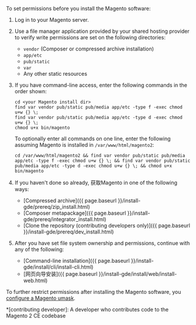 To set permissions before you install the Magento software:

1.	Log in to your Magento server.
2.	Use a file manager application provided by your shared hosting provider to verify write permissions are set on the following directories:

	*	`vendor` (Composer or compressed archive installation)
	*	`app/etc`
	*	`pub/static`
	*	`var`
	*	Any other static resources

2.	If you have command-line access, enter the following commands in the order shown:

		cd <your Magento install dir>
		find var vendor pub/static pub/media app/etc -type f -exec chmod u+w {} \;
		find var vendor pub/static pub/media app/etc -type d -exec chmod u+w {} \;
		chmod u+x bin/magento

	To optionally enter all commands on one line, enter the following assuming Magento is installed in `/var/www/html/magento2`:

		cd /var/www/html/magento2 && find var vendor pub/static pub/media app/etc -type f -exec chmod u+w {} \; && find var vendor pub/static pub/media app/etc -type d -exec chmod u+w {} \; && chmod u+x bin/magento
3.	If you haven't done so already, 获取Magento in one of the following ways:

	*	[Compressed archive]({{ page.baseurl }}/install-gde/prereq/zip_install.html)
	*	[Composer metapackage]({{ page.baseurl }}/install-gde/prereq/integrator_install.html)
	*	[Clone the repository (contributing developers only)]({{ page.baseurl }}/install-gde/prereq/dev_install.html)
4.	After you have set file system ownership and permissions, continue with any of the following:

	*	[Command-line installation]({{ page.baseurl }}/install-gde/install/cli/install-cli.html)
	*	[网页向导安装]({{ page.baseurl }}/install-gde/install/web/install-web.html)

<div class="bs-callout bs-callout-info" id="info">
  <p>To further restrict permissions after installing the Magento software, you <a href="{{ page.baseurl }}/install-gde/install/post-install-umask.html">configure a Magento umask</a>.</p>
</div>


*[contributing developer]: A developer who contributes code to the Magento 2 CE codebase
